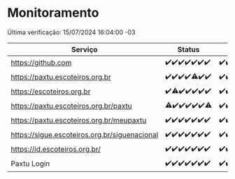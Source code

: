 # Monitoramento

Última verificação: 15/07/2024 16:04:00 -03

|Serviço|Status|Últimas 24h|
|---|---|---|
|https://github.com|<span title="2024-07-08: OK=24">✔️</span><span title="2024-07-09: OK=24">✔️</span><span title="2024-07-10: OK=24">✔️</span><span title="2024-07-11: OK=24">✔️</span><span title="2024-07-12: OK=24">✔️</span><span title="2024-07-13: OK=24">✔️</span><span title="2024-07-14: OK=18">✔️</span>|<span title="14/07/2024 16:06:00 -03 : 200">✔️</span><span title="14/07/2024 17:07:00 -03 : 200">✔️</span><span title="14/07/2024 18:06:00 -03 : 200">✔️</span><span title="14/07/2024 19:06:00 -03 : 200">✔️</span><span title="14/07/2024 20:07:00 -03 : 200">✔️</span><span title="14/07/2024 21:35:00 -03 : 200">✔️</span><span title="14/07/2024 23:01:00 -03 : 200">✔️</span><span title="15/07/2024 00:09:00 -03 : 200">✔️</span><span title="15/07/2024 01:10:00 -03 : 200">✔️</span><span title="15/07/2024 02:07:00 -03 : 200">✔️</span><span title="15/07/2024 03:11:00 -03 : 200">✔️</span><span title="15/07/2024 04:07:00 -03 : 200">✔️</span><span title="15/07/2024 05:10:00 -03 : 200">✔️</span><span title="15/07/2024 06:08:00 -03 : 200">✔️</span><span title="15/07/2024 07:08:00 -03 : 200">✔️</span><span title="15/07/2024 08:05:00 -03 : 200">✔️</span><span title="15/07/2024 09:13:00 -03 : 200">✔️</span><span title="15/07/2024 10:12:00 -03 : 200">✔️</span><span title="15/07/2024 11:06:00 -03 : 200">✔️</span><span title="15/07/2024 12:09:00 -03 : 200">✔️</span><span title="15/07/2024 13:08:00 -03 : 200">✔️</span><span title="15/07/2024 14:06:00 -03 : 200">✔️</span><span title="15/07/2024 15:09:00 -03 : 200">✔️</span><span title="15/07/2024 16:04:00 -03 : 200">✔️</span>|
|https://paxtu.escoteiros.org.br|<span title="2024-07-08: OK=24">✔️</span><span title="2024-07-09: OK=24">✔️</span><span title="2024-07-10: OK=24">✔️</span><span title="2024-07-11: OK=24">✔️</span><span title="2024-07-12: OK=23, Falhas=1">⚠️</span><span title="2024-07-13: OK=24">✔️</span><span title="2024-07-14: OK=18">✔️</span>|<span title="14/07/2024 16:06:00 -03 : 200">✔️</span><span title="14/07/2024 17:07:00 -03 : 200">✔️</span><span title="14/07/2024 18:06:00 -03 : 200">✔️</span><span title="14/07/2024 19:06:00 -03 : 200">✔️</span><span title="14/07/2024 20:07:00 -03 : 200">✔️</span><span title="14/07/2024 21:35:00 -03 : 200">✔️</span><span title="14/07/2024 23:01:00 -03 : 200">✔️</span><span title="15/07/2024 00:09:00 -03 : 200">✔️</span><span title="15/07/2024 01:10:00 -03 : 200">✔️</span><span title="15/07/2024 02:07:00 -03 : 200">✔️</span><span title="15/07/2024 03:11:00 -03 : 200">✔️</span><span title="15/07/2024 04:07:00 -03 : 200">✔️</span><span title="15/07/2024 05:10:00 -03 : 200">✔️</span><span title="15/07/2024 06:08:00 -03 : 200">✔️</span><span title="15/07/2024 07:08:00 -03 : 200">✔️</span><span title="15/07/2024 08:05:00 -03 : 200">✔️</span><span title="15/07/2024 09:13:00 -03 : 200">✔️</span><span title="15/07/2024 10:12:00 -03 : 200">✔️</span><span title="15/07/2024 11:06:00 -03 : 200">✔️</span><span title="15/07/2024 12:09:00 -03 : 200">✔️</span><span title="15/07/2024 13:08:00 -03 : 200">✔️</span><span title="15/07/2024 14:06:00 -03 : 200">✔️</span><span title="15/07/2024 15:09:00 -03 : 200">✔️</span><span title="15/07/2024 16:04:00 -03 : 200">✔️</span>|
|https://escoteiros.org.br|<span title="2024-07-08: OK=24">✔️</span><span title="2024-07-09: OK=22, Falhas=2">⚠️</span><span title="2024-07-10: OK=24">✔️</span><span title="2024-07-11: OK=24">✔️</span><span title="2024-07-12: OK=24">✔️</span><span title="2024-07-13: OK=24">✔️</span><span title="2024-07-14: OK=18">✔️</span>|<span title="14/07/2024 16:06:00 -03 : 200">✔️</span><span title="14/07/2024 17:07:00 -03 : 200">✔️</span><span title="14/07/2024 18:06:00 -03 : 200">✔️</span><span title="14/07/2024 19:06:00 -03 : 200">✔️</span><span title="14/07/2024 20:07:00 -03 : 200">✔️</span><span title="14/07/2024 21:35:00 -03 : 200">✔️</span><span title="14/07/2024 23:01:00 -03 : 200">✔️</span><span title="15/07/2024 00:09:00 -03 : 200">✔️</span><span title="15/07/2024 01:10:00 -03 : 200">✔️</span><span title="15/07/2024 02:07:00 -03 : 200">✔️</span><span title="15/07/2024 03:11:00 -03 : 200">✔️</span><span title="15/07/2024 04:07:00 -03 : 200">✔️</span><span title="15/07/2024 05:10:00 -03 : 200">✔️</span><span title="15/07/2024 06:08:00 -03 : 200">✔️</span><span title="15/07/2024 07:08:00 -03 : 200">✔️</span><span title="15/07/2024 08:05:00 -03 : 200">✔️</span><span title="15/07/2024 09:13:00 -03 : 200">✔️</span><span title="15/07/2024 10:12:00 -03 : 200">✔️</span><span title="15/07/2024 11:06:00 -03 : 200">✔️</span><span title="15/07/2024 12:09:00 -03 : 200">✔️</span><span title="15/07/2024 13:08:00 -03 : 200">✔️</span><span title="15/07/2024 14:06:00 -03 : 200">✔️</span><span title="15/07/2024 15:09:00 -03 : 200">✔️</span><span title="15/07/2024 16:04:00 -03 : 200">✔️</span>|
|https://paxtu.escoteiros.org.br/paxtu|<span title="2024-07-08: OK=23, Falhas=1">⚠️</span><span title="2024-07-09: OK=24">✔️</span><span title="2024-07-10: OK=24">✔️</span><span title="2024-07-11: OK=24">✔️</span><span title="2024-07-12: OK=24">✔️</span><span title="2024-07-13: OK=24">✔️</span><span title="2024-07-14: OK=17, Falhas=1">⚠️</span>|<span title="14/07/2024 16:06:00 -03 : 200">✔️</span><span title="14/07/2024 17:07:00 -03 : 200">✔️</span><span title="14/07/2024 18:06:00 -03 : 200">✔️</span><span title="14/07/2024 19:06:00 -03 : 200">✔️</span><span title="14/07/2024 20:07:00 -03 : 200">✔️</span><span title="14/07/2024 21:36:00 -03 : 200">✔️</span><span title="14/07/2024 23:01:00 -03 : 200">✔️</span><span title="15/07/2024 00:09:00 -03 : 200">✔️</span><span title="15/07/2024 01:10:00 -03 : 200">✔️</span><span title="15/07/2024 02:07:00 -03 : 200">✔️</span><span title="15/07/2024 03:11:00 -03 : 200">✔️</span><span title="15/07/2024 04:07:00 -03 : 200">✔️</span><span title="15/07/2024 05:10:00 -03 : 200">✔️</span><span title="15/07/2024 06:08:00 -03 : 200">✔️</span><span title="15/07/2024 07:08:00 -03 : 200">✔️</span><span title="15/07/2024 08:05:00 -03 : 200">✔️</span><span title="15/07/2024 09:13:00 -03 : 200">✔️</span><span title="15/07/2024 10:12:00 -03 : 200">✔️</span><span title="15/07/2024 11:06:00 -03 : 200">✔️</span><span title="15/07/2024 12:09:00 -03 : 200">✔️</span><span title="15/07/2024 13:08:00 -03 : 200">✔️</span><span title="15/07/2024 14:06:00 -03 : 200">✔️</span><span title="15/07/2024 15:09:00 -03 : 200">✔️</span><span title="15/07/2024 16:04:00 -03 : 200">✔️</span>|
|https://paxtu.escoteiros.org.br/meupaxtu|<span title="2024-07-08: OK=24">✔️</span><span title="2024-07-09: OK=24">✔️</span><span title="2024-07-10: OK=24">✔️</span><span title="2024-07-11: OK=24">✔️</span><span title="2024-07-12: OK=24">✔️</span><span title="2024-07-13: OK=24">✔️</span><span title="2024-07-14: OK=18">✔️</span>|<span title="14/07/2024 16:06:00 -03 : 200">✔️</span><span title="14/07/2024 17:07:00 -03 : 200">✔️</span><span title="14/07/2024 18:06:00 -03 : 200">✔️</span><span title="14/07/2024 19:06:00 -03 : 200">✔️</span><span title="14/07/2024 20:07:00 -03 : 200">✔️</span><span title="14/07/2024 21:36:00 -03 : 200">✔️</span><span title="14/07/2024 23:01:00 -03 : 200">✔️</span><span title="15/07/2024 00:09:00 -03 : 200">✔️</span><span title="15/07/2024 01:10:00 -03 : 200">✔️</span><span title="15/07/2024 02:07:00 -03 : 200">✔️</span><span title="15/07/2024 03:11:00 -03 : 200">✔️</span><span title="15/07/2024 04:07:00 -03 : 200">✔️</span><span title="15/07/2024 05:10:00 -03 : 200">✔️</span><span title="15/07/2024 06:08:00 -03 : 200">✔️</span><span title="15/07/2024 07:08:00 -03 : 200">✔️</span><span title="15/07/2024 08:05:00 -03 : 200">✔️</span><span title="15/07/2024 09:13:00 -03 : 200">✔️</span><span title="15/07/2024 10:12:00 -03 : 200">✔️</span><span title="15/07/2024 11:06:00 -03 : 200">✔️</span><span title="15/07/2024 12:09:00 -03 : 200">✔️</span><span title="15/07/2024 13:08:00 -03 : 200">✔️</span><span title="15/07/2024 14:06:00 -03 : 200">✔️</span><span title="15/07/2024 15:09:00 -03 : 200">✔️</span><span title="15/07/2024 16:04:00 -03 : 200">✔️</span>|
|https://sigue.escoteiros.org.br/siguenacional|<span title="2024-07-08: OK=24">✔️</span><span title="2024-07-09: OK=24">✔️</span><span title="2024-07-10: OK=24">✔️</span><span title="2024-07-11: OK=24">✔️</span><span title="2024-07-12: OK=24">✔️</span><span title="2024-07-13: OK=24">✔️</span><span title="2024-07-14: OK=18">✔️</span>|<span title="14/07/2024 16:06:00 -03 : 200">✔️</span><span title="14/07/2024 17:07:00 -03 : 200">✔️</span><span title="14/07/2024 18:06:00 -03 : 200">✔️</span><span title="14/07/2024 19:06:00 -03 : 200">✔️</span><span title="14/07/2024 20:07:00 -03 : 200">✔️</span><span title="14/07/2024 21:36:00 -03 : 200">✔️</span><span title="14/07/2024 23:01:00 -03 : 200">✔️</span><span title="15/07/2024 00:09:00 -03 : 200">✔️</span><span title="15/07/2024 01:10:00 -03 : 200">✔️</span><span title="15/07/2024 02:07:00 -03 : 200">✔️</span><span title="15/07/2024 03:11:00 -03 : 200">✔️</span><span title="15/07/2024 04:07:00 -03 : 200">✔️</span><span title="15/07/2024 05:10:00 -03 : 200">✔️</span><span title="15/07/2024 06:08:00 -03 : 200">✔️</span><span title="15/07/2024 07:08:00 -03 : 200">✔️</span><span title="15/07/2024 08:05:00 -03 : 200">✔️</span><span title="15/07/2024 09:13:00 -03 : 200">✔️</span><span title="15/07/2024 10:12:00 -03 : 200">✔️</span><span title="15/07/2024 11:06:00 -03 : 200">✔️</span><span title="15/07/2024 12:09:00 -03 : 200">✔️</span><span title="15/07/2024 13:08:00 -03 : 200">✔️</span><span title="15/07/2024 14:06:00 -03 : 200">✔️</span><span title="15/07/2024 15:09:00 -03 : 200">✔️</span><span title="15/07/2024 16:04:00 -03 : 200">✔️</span>|
|https://id.escoteiros.org.br/|<span title="2024-07-08: OK=24">✔️</span><span title="2024-07-09: OK=24">✔️</span><span title="2024-07-10: OK=24">✔️</span><span title="2024-07-11: OK=24">✔️</span><span title="2024-07-12: OK=24">✔️</span><span title="2024-07-13: OK=24">✔️</span><span title="2024-07-14: OK=18">✔️</span>|<span title="14/07/2024 16:06:00 -03 : 200">✔️</span><span title="14/07/2024 17:07:00 -03 : 200">✔️</span><span title="14/07/2024 18:06:00 -03 : 200">✔️</span><span title="14/07/2024 19:06:00 -03 : 200">✔️</span><span title="14/07/2024 20:07:00 -03 : 200">✔️</span><span title="14/07/2024 21:36:00 -03 : 200">✔️</span><span title="14/07/2024 23:01:00 -03 : 200">✔️</span><span title="15/07/2024 00:09:00 -03 : 200">✔️</span><span title="15/07/2024 01:10:00 -03 : 200">✔️</span><span title="15/07/2024 02:07:00 -03 : 200">✔️</span><span title="15/07/2024 03:11:00 -03 : 200">✔️</span><span title="15/07/2024 04:07:00 -03 : 200">✔️</span><span title="15/07/2024 05:10:00 -03 : 200">✔️</span><span title="15/07/2024 06:08:00 -03 : 200">✔️</span><span title="15/07/2024 07:08:00 -03 : 200">✔️</span><span title="15/07/2024 08:05:00 -03 : 200">✔️</span><span title="15/07/2024 09:13:00 -03 : 200">✔️</span><span title="15/07/2024 10:12:00 -03 : 200">✔️</span><span title="15/07/2024 11:06:00 -03 : 200">✔️</span><span title="15/07/2024 12:09:00 -03 : 200">✔️</span><span title="15/07/2024 13:08:00 -03 : 200">✔️</span><span title="15/07/2024 14:06:00 -03 : 200">✔️</span><span title="15/07/2024 15:09:00 -03 : 200">✔️</span><span title="15/07/2024 16:04:00 -03 : 200">✔️</span>|
|Paxtu Login|<span title="2024-07-08: OK=24">✔️</span><span title="2024-07-09: OK=24">✔️</span><span title="2024-07-10: OK=24">✔️</span><span title="2024-07-11: OK=24">✔️</span><span title="2024-07-12: OK=24">✔️</span><span title="2024-07-13: OK=24">✔️</span><span title="2024-07-14: OK=18">✔️</span>|<span title="14/07/2024 16:06:00 -03 : 200">✔️</span><span title="14/07/2024 17:07:00 -03 : 200">✔️</span><span title="14/07/2024 18:06:00 -03 : 200">✔️</span><span title="14/07/2024 19:06:00 -03 : 200">✔️</span><span title="14/07/2024 20:07:00 -03 : 200">✔️</span><span title="14/07/2024 21:36:00 -03 : 200">✔️</span><span title="14/07/2024 23:01:00 -03 : 200">✔️</span><span title="15/07/2024 00:09:00 -03 : 200">✔️</span><span title="15/07/2024 01:10:00 -03 : 200">✔️</span><span title="15/07/2024 02:07:00 -03 : 200">✔️</span><span title="15/07/2024 03:11:00 -03 : 200">✔️</span><span title="15/07/2024 04:07:00 -03 : 200">✔️</span><span title="15/07/2024 05:10:00 -03 : 200">✔️</span><span title="15/07/2024 06:08:00 -03 : 200">✔️</span><span title="15/07/2024 07:08:00 -03 : 200">✔️</span><span title="15/07/2024 08:05:00 -03 : 200">✔️</span><span title="15/07/2024 09:13:00 -03 : 200">✔️</span><span title="15/07/2024 10:12:00 -03 : 200">✔️</span><span title="15/07/2024 11:06:00 -03 : 200">✔️</span><span title="15/07/2024 12:09:00 -03 : 200">✔️</span><span title="15/07/2024 13:08:00 -03 : 200">✔️</span><span title="15/07/2024 14:06:00 -03 : 200">✔️</span><span title="15/07/2024 15:09:00 -03 : 200">✔️</span><span title="15/07/2024 16:04:00 -03 : 200">✔️</span>|
